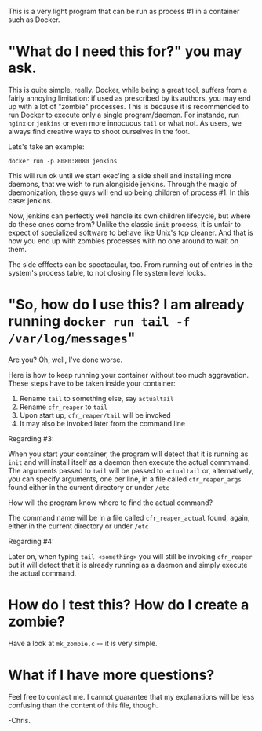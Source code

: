 This is a very light program that can be run as process #1 in a container such as Docker.


# "What do I need this for?" you may ask.

This is quite simple, really. Docker, while being a great tool, suffers from a fairly 
annoying limitation: if used as prescribed by its authors, you may end up with a lot 
of "zombie" processes. This is because it is recommended to run Docker to execute 
only a single program/daemon. For instande, run `nginx` or `jenkins` or even more 
innocuous `tail` or what not. As users, we always find creative ways to shoot 
ourselves in the foot.

Lets's take an example:

    docker run -p 8080:8080 jenkins

This will run ok until we start exec'ing a side shell and installing more daemons, 
that we wish to run alongiside jenkins. Through the magic of daemonization, 
these guys will end up being children of process #1. In this case: jenkins.

Now, jenkins can perfectly well handle its own children lifecycle, but where do 
these ones come from? Unlike the classic `init` process, it is unfair to expect 
of specialized software to behave like Unix's top cleaner. And that is how you end 
up with zombies processes with no one around to wait on them.

The side efffects can be spectacular, too. From running out of entries in the 
system's process table, to not closing file system level locks.


# "So, how do I use this? I am already running `docker run tail -f /var/log/messages`"

Are you? Oh, well, I've done worse.

Here is how to keep running your container without too much aggravation. 
These steps have to be taken inside your container:

1. Rename `tail` to something else, say `actualtail`
2. Rename `cfr_reaper` to `tail`
3. Upon start up, `cfr_reaper/tail` will be invoked
4. It may also be invoked later from the command line

Regarding #3:

When you start your container, the program will detect that it is running 
as `init` and will install itself as a daemon then execute the actual commmand. 
The arguments passed to `tail` will be passed to `actualtail` or, alternatively, 
you can specify arguments, one per line, in a file called `cfr_reaper_args` found 
either in the current directory or under `/etc`

How will the program know where to find the actual command?

The command name will be in a file called `cfr_reaper_actual` found, again, either in 
the current directory or under `/etc`

Regarding #4:

Later on, when typing `tail <something>` you will still be invoking `cfr_reaper` 
but it will detect that it is already running as a daemon and simply 
execute the actual command.


# How do I test this? How do I create a zombie?

Have a look at `mk_zombie.c` -- it is very simple.


# What if I have more questions?

Feel free to contact me. I cannot guarantee that my explanations will be less 
confusing than the content of this file, though.

-Chris.
